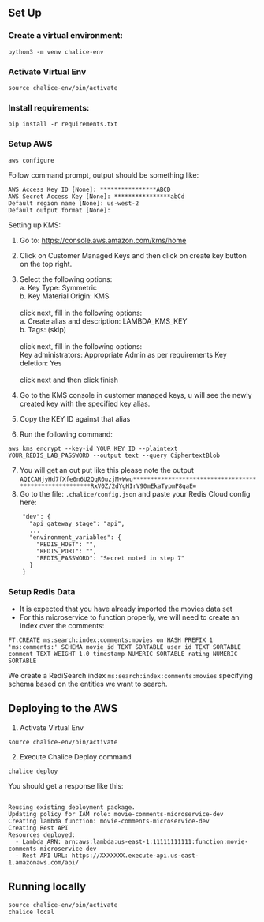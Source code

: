 
## Set Up

### Create a virtual environment:
```
python3 -m venv chalice-env
```
### Activate Virtual Env
```
source chalice-env/bin/activate
```

### Install requirements:
```
pip install -r requirements.txt
```

### Setup AWS
```
aws configure
```

Follow command prompt, output should be something like:
```
AWS Access Key ID [None]: ****************ABCD
AWS Secret Access Key [None]: ****************abCd
Default region name [None]: us-west-2
Default output format [None]:
```

Setting up KMS:
1. Go to: https://console.aws.amazon.com/kms/home
2. Click on Customer Managed Keys and then click on create key button on the top right.
3. Select the following options:  
a. Key Type: Symmetric  
b. Key Material Origin: KMS  <br/> <br/>
click next, fill in the following options:  
a. Create alias and description: LAMBDA_KMS_KEY  
b. Tags: (skip)  <br/> <br/>
click next, fill in the following options:  
Key administrators: Appropriate Admin as per requirements
Key deletion: Yes <br/> <br/>
click next and then click finish

4. Go to the KMS console in customer managed keys, u will see the newly created key with the specified key alias. 

5. Copy the KEY ID against that alias

6. Run the following command:
```
aws kms encrypt --key-id YOUR_KEY_ID --plaintext YOUR_REDIS_LAB_PASSWORD --output text --query CiphertextBlob
```
7. You will get an out put like this please note the output
`AQICAHjyHd7fXfe0n6U2QqR0uzjM+Wwu*******************************************************RxV0Z/2dYgHIrV90mEkaTypmP8qaE=`
8. Go to the file: `.chalice/config.json` and paste your Redis Cloud config here:

```
    "dev": {
      "api_gateway_stage": "api",
      ...
      "environment_variables": {
        "REDIS_HOST": "",
        "REDIS_PORT": "",
        "REDIS_PASSWORD": "Secret noted in step 7"
      }
    }
```
### Setup Redis Data

- It is expected that you have already imported the movies data set
- For this microservice to function properly, we will need to create an index over the comments:  

```
FT.CREATE ms:search:index:comments:movies on HASH PREFIX 1 'ms:comments:' SCHEMA movie_id TEXT SORTABLE user_id TEXT SORTABLE comment TEXT WEIGHT 1.0 timestamp NUMERIC SORTABLE rating NUMERIC SORTABLE
```

We create a RediSearch index `ms:search:index:comments:movies` specifying schema based on the entities we want to search.



## Deploying to the AWS
1. Activate Virtual Env
```
source chalice-env/bin/activate
```
2. Execute Chalice Deploy command
```
chalice deploy
```
You should get a response like this:
```

Reusing existing deployment package.
Updating policy for IAM role: movie-comments-microservice-dev
Creating lambda function: movie-comments-microservice-dev
Creating Rest API
Resources deployed:
  - Lambda ARN: arn:aws:lambda:us-east-1:11111111111:function:movie-comments-microservice-dev
  - Rest API URL: https://XXXXXXX.execute-api.us-east-1.amazonaws.com/api/
```

## Running locally
```
source chalice-env/bin/activate
chalice local
```

<!-- 
SCRATCH:


2. chalice, why?
3. chalice deployment guide 
4. 


Run:
```
source ../.chalice-env/bin/activate
```


```
FT.CREATE ms:search:index:comments:movies on HASH PREFIX 1 'ms:comments:' SCHEMA movie_id TEXT SORTABLE user_id TEXT SORTABLE comment TEXT WEIGHT 1.0 timestamp NUMERIC SORTABLE rating NUMERIC SORTABLE
```
 -->
